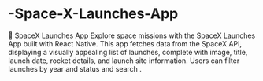 # -Space-X-Launches-App
🚀 SpaceX Launches App  Explore space missions with the SpaceX Launches App built with React Native. This app fetches data from the SpaceX API, displaying a visually appealing list of launches, complete with image, title, launch date, rocket details, and launch site information. Users can filter launches by year and status and search .
